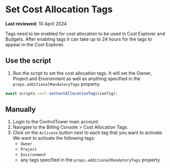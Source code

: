 # Set Cost Allocation Tags

**Last reviewed:** 10 April 2024

Tags need to be enabled for cost allocation to be used in Cost Explorer and Budgets. After enabling tags it can take
up to 24 hours for the tags to appear in the Cost Explorer.

## Use the script

1. Run the script to set the cost allocation tags. It will set the Owner, Project and Environment as well as anything
specified in the `props.additionalMandatoryTags` property:

```ts
await scripts.cost.setCostAllocationTags(config);
```

## Manually

1. Login to the ControlTower main account.
1. Navigate to the Billing Console > Cost Allocation Tags.
1. Click on the `Activate` button next to each tag that you want to activate. We want to activate the following tags:
   - `Owner`
   - `Project`
   - `Environment`
   - any tags specified in the `props.additionalMandatoryTags` property